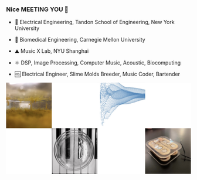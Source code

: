 ### Nice MEETING YOU 👻

- 💜 Electrical Engineering, Tandon School of Engineering, New York University

- 🧬 Biomedical Engineering, Carnegie Mellon University

-  ⛰ Music X Lab, NYU Shanghai

- ⚛️ DSP, Image Processing, Computer Music, Acoustic, Biocomputing

- 🆒 Electrical Engineer, Slime Molds Breeder, Music Coder, Bartender


![Image](https://github.com/GhosTTTTTian/GhosTTTTTian/raw/main/img/bk.jpg)
